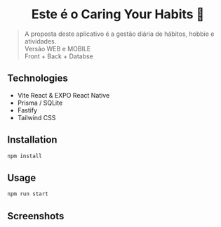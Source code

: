 <h1 align="center">Este é o Caring Your Habits 👋</h1>
<p>
</p>

> A proposta deste aplicativo é a gestão diária de hábitos, hobbie e atividades. </br>
> Versão WEB e MOBILE </br>
> Front + Back + Databse </br>

## Technologies
 
 - Vite React & EXPO React Native
 - Prisma / SQLite
 - Fastify
 - Tailwind CSS

## Installation

```sh
npm install
```

## Usage

```sh
npm run start
```
## Screenshots

